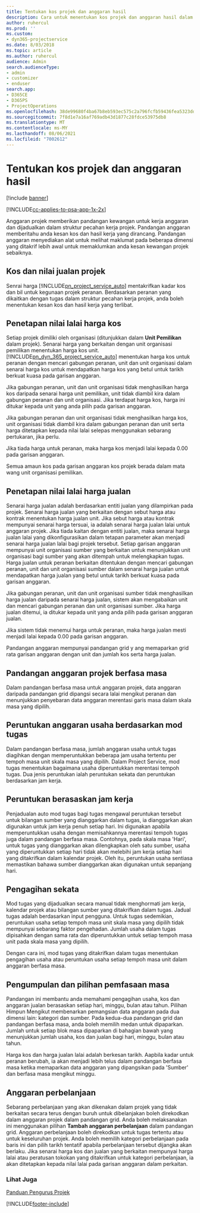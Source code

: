 ```yaml
---
title: Tentukan kos projek dan anggaran hasil
description: Cara untuk menentukan kos projek dan anggaran hasil dalam Project Service
author: ruhercul
ms.prod: ''
ms.custom:
- dyn365-projectservice
ms.date: 8/03/2018
ms.topic: article
ms.author: ruhercul
audience: Admin
search.audienceType:
- admin
- customizer
- enduser
search.app:
- D365CE
- D365PS
- ProjectOperations
ms.openlocfilehash: 38de99680f4ba67b8eb593ec575c2a796fcfb59436fea5323dd1d86d7cf3d797
ms.sourcegitcommit: 7f8d1e7a16af769adb43d1877c28fdce53975db8
ms.translationtype: MT
ms.contentlocale: ms-MY
ms.lasthandoff: 08/06/2021
ms.locfileid: "7002612"
---
```

# <a name="determine-project-cost-and-revenue-estimates"></a>Tentukan kos projek dan anggaran hasil 

[!include [banner](../includes/psa-now-project-operations.md)]

[!INCLUDE[cc-applies-to-psa-app-1x-2x](../includes/cc-applies-to-psa-app-1x-2x.md)]

Anggaran projek memberikan pandangan kewangan untuk kerja anggaran dan dijadualkan dalam struktur pecahan kerja projek. Pandangan anggaran memberitahu anda kesan kos dan hasil kerja yang dirancang. Pandangan anggaran menyediakan alat untuk melihat maklumat pada beberapa dimensi yang ditakrif lebih awal untuk memaklumkan anda kesan kewangan projek sebaiknya.  
  
## <a name="cost-and-sales-value-of-the-project"></a>Kos dan nilai jualan projek  
Senrai harga [!INCLUDE[pn_project_service_auto](../includes/pn-project-service-auto.md)] mentakrifkan kadar kos dan bil untuk kegunaan projek peranan. Berdasarkan peranan yang dikaitkan dengan tugas dalam struktur pecahan kerja projek, anda boleh menentukan kesan kos dan hasil kerja yang terlibat.  
  
## <a name="cost-price-defaulting"></a>Penetapan nilai lalai harga kos  
Setiap projek dimiliki oleh organisasi (ditunjukkan dalam **Unit Pemilikan** dalam projek). Senarai harga yang berkaitan dengan unit organisasi pemilikan menentukan harga kos unit. [!INCLUDE[pn_dyn_365_project_service_auto](../includes/pn-dyn-365-project-service-auto.md)] menentukan harga kos untuk peranan dengan mencari gabungan peranan, unit dan unit organisasi dalam senarai harga kos untuk mendapatkan harga kos yang betul untuk tarikh berkuat kuasa pada garisan anggaran.  
  
Jika gabungan peranan, unit dan unit organisasi tidak menghasilkan harga kos daripada senarai harga unit pemilikan, unit tidak diambil kira dalam gabungan peranan dan unit organisasi. Jika terdapat harga kos, harga ini ditukar kepada unit yang anda pilih pada garisan anggaran.  
  
Jika gabungan peranan dan unit organisasi tidak menghasilkan harga kos, unit organisasi tidak diambil kira dalam gabungan peranan dan unit serta harga ditetapkan kepada nilai lalai selepas menggunakan sebarang pertukaran, jika perlu.  
  
 Jika tiada harga untuk peranan, maka harga kos menjadi lalai kepada 0.00 pada garisan anggaran.  
  
 Semua amaun kos pada garisan anggaran kos projek berada dalam mata wang unit organisasi pemilikan.  
  
## <a name="sales-price-defaulting"></a>Penetapan nilai lalai harga jualan  
Senarai harga jualan adalah berdasarkan entiti jualan yang dilampirkan pada projek. Senarai harga jualan yang berkaitan dengan sebut harga atau kontrak menentukan harga jualan unit. Jika sebut harga atau kontrak mempunyai senarai harga tersuai, ia adalah senarai harga jualan lalai untuk anggaran projek. Jika tiada kaitan dengan entiti jualan, maka senarai harga jualan lalai yang dikonfigurasikan dalam tetapan parameter akan menjadi senarai harga jualan lalai bagi projek tersebut. Setiap garisan anggaran mempunyai unit organisasi sumber yang berkaitan untuk menunjukkan unit organisasi bagi sumber yang akan ditempah untuk melengkapkan tugas. Harga jualan untuk peranan berkaitan ditentukan dengan mencari gabungan peranan, unit dan unit organisasi sumber dalam senarai harga jualan untuk mendapatkan harga jualan yang betul untuk tarikh berkuat kuasa pada garisan anggaran.  
  
Jika gabungan peranan, unit dan unit organisasi sumber tidak menghasilkan harga jualan daripada senarai harga jualan, sistem akan mengabaikan unit dan mencari gabungan peranan dan unit organisasi sumber. Jika harga jualan ditemui, ia ditukar kepada unit yang anda pilih pada garisan anggaran jualan.  
  
Jika sistem tidak menemui harga untuk peranan, maka harga jualan mesti menjadi lalai kepada 0.00 pada garisan anggaran.  
  
Pandangan anggaran mempunyai pandangan grid y ang memaparkan grid rata garisan anggaran dengan unit dan jumlah kos serta harga jualan.  
  
## <a name="time-phased-view-of-project-estimates"></a>Pandangan anggaran projek berfasa masa  
Dalam pandangan berfasa masa untuk anggaran projek, data anggaran daripada pandangan grid dipangsi secara lalai mengikut peranan dan menunjukkan penyebaran data anggaran merentasi garis masa dalam skala masa yang dipilih.  
  
## <a name="effort-estimate-allocation-based-on-task-mode"></a>Peruntukan anggaran usaha berdasarkan mod tugas  
Dalam pandangan berfasa masa, jumlah anggaran usaha untuk tugas diagihkan dengan memperuntukkan beberapa jam usaha tertentu per tempoh masa unit skala masa yang dipilih. Dalam Project Service, mod tugas menentukan bagaimana usaha diperuntukkan merentasi tempoh tugas. Dua jenis peruntukan ialah peruntukan sekata dan peruntukan berdasarkan jam kerja. 
  
## <a name="work-hours-based-allocation"></a>Peruntukan berasaskan jam kerja  
Penjadualan auto mod tugas bagi tugas mengawal peruntukan tersebut untuk bilangan sumber yang dianggarkan dalam tugas, ia dianggarkan akan digunakan untuk jam kerja penuh setiap hari. Ini digunakan apabila memperuntukkan usaha dengan memisahkannya merentasi tempoh tugas juga dalam pandangan berfasa masa. Contohnya, pada skala masa 'Hari', untuk tugas yang dianggarkan akan dilengkapkan oleh satu sumber, usaha yang diperuntukkan setiap hari tidak akan melebihi jam kerja setiap hari yang ditakrifkan dalam kalendar projek. Oleh itu, peruntukan usaha sentiasa memastikan bahawa sumber dianggarkan akan digunakan untuk sepanjang hari.  
  
## <a name="even-distribution"></a>Pengagihan sekata  
Mod tugas yang dijadualkan secara manual tidak menghormati jam kerja, kalendar projek atau bilangan sumber yang ditakrifkan dalam tugas. Jadual tugas adalah berdasarkan input pengguna. Untuk tugas sedemikian, peruntukan usaha setiap tempoh masa unit skala masa yang dipilih tidak mempunyai sebarang faktor pengehadan. Jumlah usaha dalam tugas dipisahkan dengan sama rata dan diperuntukkan untuk setiap tempoh masa unit pada skala masa yang dipilih.  
  
Dengan cara ini, mod tugas yang ditakrifkan dalam tugas menentukan pengagihan usaha atau peruntukan usaha setiap tempoh masa unit dalam anggaran berfasa masa.  
  
## <a name="grouping-and-time-phasing-options"></a>Pengumpulan dan pilihan pemfasaan masa  
Pandangan ini membantu anda memahami pengagihan usaha, kos dan anggaran jualan berasaskan setiap hari, minggu, bulan atau tahun. Pilihan Himpun Mengikut membenarkan pemangsian data anggaran pada dua dimensi lain: kategori dan sumber. Pada kedua-dua pandangan grid dan pandangan berfasa masa, anda boleh memilih medan untuk dipaparkan. Jumlah untuk setiap blok masa dipaparkan di bahagian bawah yang menunjukkan jumlah usaha, kos dan jualan bagi hari, minggu, bulan atau tahun.  
  
Harga kos dan harga jualan lalai adalah berkesan tarikh. Aapbila kadar untuk peranan berubah, ia akan menjadi lebih telus dalam pandangan berfasa masa ketika memaparkan data anggaran yang dipangsikan pada 'Sumber' dan berfasa masa mengikut minggu.  
  
## <a name="expense-estimates"></a>Anggaran perbelanjaan  
Sebarang perbelanjaan yang akan dikenakan dalam projek yang tidak berkaitan secara terus dengan buruh untuk dibelanjakan boleh direkodkan dalam anggaran projek dalam pandangan grid. Anda boleh melaksanakan ini menggunakan pilihan **Tambah anggaran perbelanjaan** dalam pandangan grid. Anggaran perbelanjaan boleh direkodkan untuk tugas tertentu atau untuk keseluruhan projek. Anda boleh memilih kategori perbelanjaan pada baris ini dan pilih tarikh tentatif apabila perbelanjaan tersebut dijangka akan berlaku. Jika senarai harga kos dan jualan yang berkaitan mempunyai harga lalai atau peratusan tokokan yang ditakrifkan untuk kategori perbelanjaan, ia akan ditetapkan kepada nilai lalai pada garisan anggaran dalam perkaitan.  
  
### <a name="see-also"></a>Lihat Juga  
 [Panduan Pengurus Projek](../psa/project-manager-guide.md)


[!INCLUDE[footer-include](../includes/footer-banner.md)]